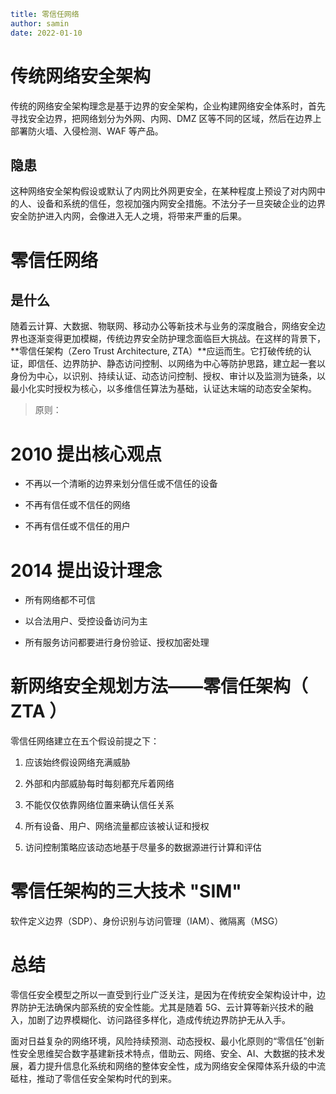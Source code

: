 ```yaml
title: 零信任网络
author: samin
date: 2022-01-10
```

# 传统网络安全架构

传统的网络安全架构理念是基于边界的安全架构，企业构建网络安全体系时，首先寻找安全边界，把网络划分为外网、内网、DMZ 区等不同的区域，然后在边界上部署防火墙、入侵检测、WAF 等产品。

## 隐患

这种网络安全架构假设或默认了内网比外网更安全，在某种程度上预设了对内网中的人、设备和系统的信任，忽视加强内网安全措施。不法分子一旦突破企业的边界安全防护进入内网，会像进入无人之境，将带来严重的后果。

# 零信任网络

## 是什么

随着云计算、大数据、物联网、移动办公等新技术与业务的深度融合，网络安全边界也逐渐变得更加模糊，传统边界安全防护理念面临巨大挑战。在这样的背景下，**零信任架构（Zero Trust Architecture,  ZTA）**应运而生。它打破传统的认证，即信任、边界防护、静态访问控制、以网络为中心等防护思路，建立起一套以身份为中心，以识别、持续认证、动态访问控制、授权、审计以及监测为链条，以最小化实时授权为核心，以多维信任算法为基础，认证达末端的动态安全架构。

> 原则：

# 2010 提出核心观点

- 不再以一个清晰的边界来划分信任或不信任的设备

- 不再有信任或不信任的网络

- 不再有信任或不信任的用户

# 2014 提出设计理念

- 所有网络都不可信

- 以合法用户、受控设备访问为主

- 所有服务访问都要进行身份验证、授权加密处理

# 新网络安全规划方法——零信任架构（ ZTA ）

零信任网络建立在五个假设前提之下：

1. 应该始终假设网络充满威胁

2. 外部和内部威胁每时每刻都充斥着网络

3. 不能仅仅依靠网络位置来确认信任关系

4. 所有设备、用户、网络流量都应该被认证和授权

5. 访问控制策略应该动态地基于尽量多的数据源进行计算和评估

# 零信任架构的三大技术 "SIM"

软件定义边界（SDP）、身份识别与访问管理（IAM）、微隔离（MSG）

# 总结

零信任安全模型之所以一直受到行业广泛关注，是因为在传统安全架构设计中，边界防护无法确保内部系统的安全性能。尤其是随着 5G、云计算等新兴技术的融入，加剧了边界模糊化、访问路径多样化，造成传统边界防护无从入手。

面对日益复杂的网络环境，风险持续预测、动态授权、最小化原则的“零信任”创新性安全思维契合数字基建新技术特点，借助云、网络、安全、AI、大数据的技术发展，着力提升信息化系统和网络的整体安全性，成为网络安全保障体系升级的中流砥柱，推动了零信任安全架构时代的到来。
